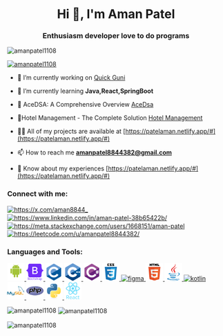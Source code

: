 <h1 align="center">Hi 👋, I'm Aman Patel</h1>
<h3 align="center">Enthusiasm developer love to do programs</h3>

<p align="left"> <img src="https://komarev.com/ghpvc/?username=amanpatel1108&label=Profile%20views&color=0e75b6&style=flat" alt="amanpatel1108" /> </p>

<p align="left"> <a href="https://github.com/ryo-ma/github-profile-trophy"><img src="https://github-profile-trophy.vercel.app/?username=amanpatel1108" alt="amanpatel1108" /></a> </p>

- 🔭 I’m currently working on [Quick Guni](https://github.com/AMANPATEL1108/QuickGuni)

- 🌱 I’m currently learning **Java,React,SpringBoot**

- 👯 AceDSA: A Comprehensive Overview [AceDsa](https://github.com/AMANPATEL1108/AceDSA)

- 🤝Hotel Management - The Complete Solution [Hotel Management](https://github.com/AMANPATEL1108/HotelManagement)

- 👨‍💻 All of my projects are available at [https://patelaman.netlify.app/#](https://patelaman.netlify.app/#)

- 📫 How to reach me **amanpatel8844382@gmail.com**

- 📄 Know about my experiences [https://patelaman.netlify.app/#](https://patelaman.netlify.app/#)

<h3 align="left">Connect with me:</h3>
<p align="left">
<a href="https://twitter.com/https://x.com/aman8844_" target="blank"><img align="center" src="https://raw.githubusercontent.com/rahuldkjain/github-profile-readme-generator/master/src/images/icons/Social/twitter.svg" alt="https://x.com/aman8844_" height="30" width="40" /></a>
<a href="https://linkedin.com/in/https://www.linkedin.com/in/aman-patel-38b65422b/" target="blank"><img align="center" src="https://raw.githubusercontent.com/rahuldkjain/github-profile-readme-generator/master/src/images/icons/Social/linked-in-alt.svg" alt="https://www.linkedin.com/in/aman-patel-38b65422b/" height="30" width="40" /></a>
<a href="https://stackoverflow.com/users/https://meta.stackexchange.com/users/1668151/aman-patel" target="blank"><img align="center" src="https://raw.githubusercontent.com/rahuldkjain/github-profile-readme-generator/master/src/images/icons/Social/stack-overflow.svg" alt="https://meta.stackexchange.com/users/1668151/aman-patel" height="30" width="40" /></a>
<a href="https://www.leetcode.com/https://leetcode.com/u/amanpatel8844382/" target="blank"><img align="center" src="https://raw.githubusercontent.com/rahuldkjain/github-profile-readme-generator/master/src/images/icons/Social/leet-code.svg" alt="https://leetcode.com/u/amanpatel8844382/" height="30" width="40" /></a>
</p>

<h3 align="left">Languages and Tools:</h3>
<p align="left"> <a href="https://developer.android.com" target="_blank" rel="noreferrer"> <img src="https://raw.githubusercontent.com/devicons/devicon/master/icons/android/android-original-wordmark.svg" alt="android" width="40" height="40"/> </a> <a href="https://getbootstrap.com" target="_blank" rel="noreferrer"> <img src="https://raw.githubusercontent.com/devicons/devicon/master/icons/bootstrap/bootstrap-plain-wordmark.svg" alt="bootstrap" width="40" height="40"/> </a> <a href="https://www.cprogramming.com/" target="_blank" rel="noreferrer"> <img src="https://raw.githubusercontent.com/devicons/devicon/master/icons/c/c-original.svg" alt="c" width="40" height="40"/> </a> <a href="https://www.w3schools.com/cpp/" target="_blank" rel="noreferrer"> <img src="https://raw.githubusercontent.com/devicons/devicon/master/icons/cplusplus/cplusplus-original.svg" alt="cplusplus" width="40" height="40"/> </a> <a href="https://www.w3schools.com/cs/" target="_blank" rel="noreferrer"> <img src="https://raw.githubusercontent.com/devicons/devicon/master/icons/csharp/csharp-original.svg" alt="csharp" width="40" height="40"/> </a> <a href="https://www.w3schools.com/css/" target="_blank" rel="noreferrer"> <img src="https://raw.githubusercontent.com/devicons/devicon/master/icons/css3/css3-original-wordmark.svg" alt="css3" width="40" height="40"/> </a> <a href="https://www.figma.com/" target="_blank" rel="noreferrer"> <img src="https://www.vectorlogo.zone/logos/figma/figma-icon.svg" alt="figma" width="40" height="40"/> </a> <a href="https://www.w3.org/html/" target="_blank" rel="noreferrer"> <img src="https://raw.githubusercontent.com/devicons/devicon/master/icons/html5/html5-original-wordmark.svg" alt="html5" width="40" height="40"/> </a> <a href="https://www.java.com" target="_blank" rel="noreferrer"> <img src="https://raw.githubusercontent.com/devicons/devicon/master/icons/java/java-original.svg" alt="java" width="40" height="40"/> </a> <a href="https://kotlinlang.org" target="_blank" rel="noreferrer"> <img src="https://www.vectorlogo.zone/logos/kotlinlang/kotlinlang-icon.svg" alt="kotlin" width="40" height="40"/> </a> <a href="https://www.mysql.com/" target="_blank" rel="noreferrer"> <img src="https://raw.githubusercontent.com/devicons/devicon/master/icons/mysql/mysql-original-wordmark.svg" alt="mysql" width="40" height="40"/> </a> <a href="https://www.php.net" target="_blank" rel="noreferrer"> <img src="https://raw.githubusercontent.com/devicons/devicon/master/icons/php/php-original.svg" alt="php" width="40" height="40"/> </a> <a href="https://www.python.org" target="_blank" rel="noreferrer"> <img src="https://raw.githubusercontent.com/devicons/devicon/master/icons/python/python-original.svg" alt="python" width="40" height="40"/> </a> <a href="https://reactjs.org/" target="_blank" rel="noreferrer"> <img src="https://raw.githubusercontent.com/devicons/devicon/master/icons/react/react-original-wordmark.svg" alt="react" width="40" height="40"/> </a> </p>

<p><img align="left" src="https://github-readme-stats.vercel.app/api/top-langs?username=amanpatel1108&show_icons=true&locale=en&layout=compact" alt="amanpatel1108" /></p>

<p>&nbsp;<img align="center" src="https://github-readme-stats.vercel.app/api?username=amanpatel1108&show_icons=true&locale=en" alt="amanpatel1108" /></p>

<p><img align="center" src="https://github-readme-streak-stats.herokuapp.com/?user=amanpatel1108&" alt="amanpatel1108" /></p>
